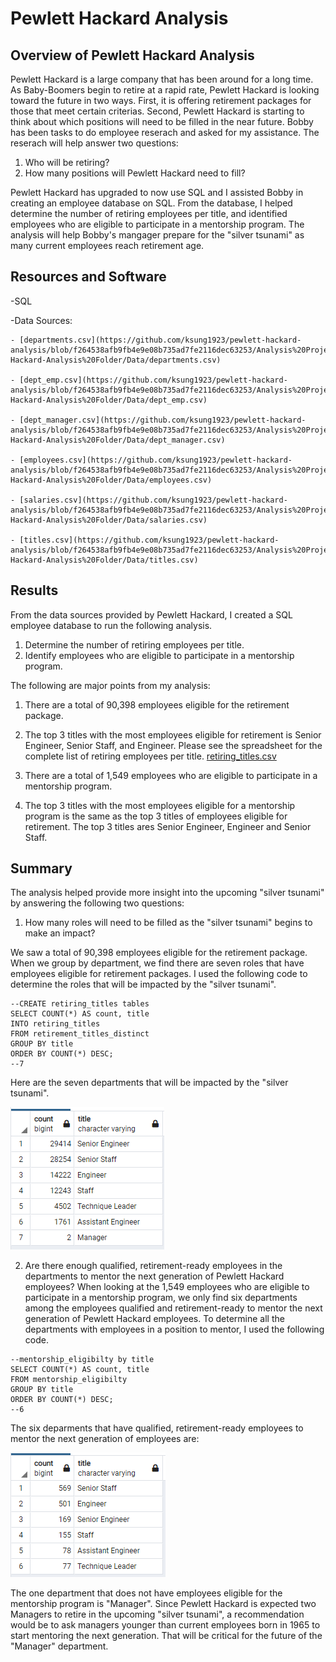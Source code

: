 # Pewlett Hackard Analysis

## Overview of Pewlett Hackard Analysis
Pewlett Hackard is a large company that has been around for a long time. As Baby-Boomers begin to retire at a rapid rate, Pewlett Hackard is looking toward the future in two ways. First, it is offering retirement packages for those that meet certain criterias. Second, Pewlett Hackard is starting to think about which positions will need to be filled in the near future. Bobby has been tasks to do employee reserach and asked for my assistance. The reserach will help answer two questions: 
1. Who will be retiring? 
2. How many positions will Pewlett Hackard need to fill? 

Pewlett Hackard has upgraded to now use SQL and I assisted Bobby in creating an employee database on SQL. From the database, I helped determine the number of retiring employees per title, and identified employees who are eligible to participate in a mentorship program. The analysis will help Bobby's mangager prepare for the "silver tsunami" as many current employees reach retirement age. 

## Resources and Software
-SQL

-Data Sources: 

    - [departments.csv](https://github.com/ksung1923/pewlett-hackard-analysis/blob/f264538afb9fb4e9e08b735ad7fe2116dec63253/Analysis%20Projects%20Folder/Pewlett-Hackard-Analysis%20Folder/Data/departments.csv)

    - [dept_emp.csv](https://github.com/ksung1923/pewlett-hackard-analysis/blob/f264538afb9fb4e9e08b735ad7fe2116dec63253/Analysis%20Projects%20Folder/Pewlett-Hackard-Analysis%20Folder/Data/dept_emp.csv)

    - [dept_manager.csv](https://github.com/ksung1923/pewlett-hackard-analysis/blob/f264538afb9fb4e9e08b735ad7fe2116dec63253/Analysis%20Projects%20Folder/Pewlett-Hackard-Analysis%20Folder/Data/dept_manager.csv)

    - [employees.csv](https://github.com/ksung1923/pewlett-hackard-analysis/blob/f264538afb9fb4e9e08b735ad7fe2116dec63253/Analysis%20Projects%20Folder/Pewlett-Hackard-Analysis%20Folder/Data/employees.csv)

    - [salaries.csv](https://github.com/ksung1923/pewlett-hackard-analysis/blob/f264538afb9fb4e9e08b735ad7fe2116dec63253/Analysis%20Projects%20Folder/Pewlett-Hackard-Analysis%20Folder/Data/salaries.csv)

    - [titles.csv](https://github.com/ksung1923/pewlett-hackard-analysis/blob/f264538afb9fb4e9e08b735ad7fe2116dec63253/Analysis%20Projects%20Folder/Pewlett-Hackard-Analysis%20Folder/Data/titles.csv)


## Results 
From the data sources provided by Pewlett Hackard, I created a SQL employee database to run the following analysis. 

1. Determine the number of retiring employees per title. 
2. Identify employees who are eligible to participate in a mentorship program. 

The following are major points from my analysis: 

1. There are a total of 90,398 employees eligible for the retirement package. 
2. The top 3 titles with the most employees eligible for retirement is Senior Engineer, Senior Staff, and Engineer. Please see the spreadsheet for the complete list of retiring employees per title. 
[retiring_titles.csv](https://github.com/ksung1923/pewlett-hackard-analysis/blob/8187b496c22cb4fd31df1571116aa2c72a786442/Analysis%20Projects%20Folder/Pewlett-Hackard-Analysis%20Folder/Data/retiring_titles.csv)

3. There are a total of 1,549 employees who are eligible to participate in a mentorship program. 
4. The top 3 titles with the most employees eligible for a mentorship program is the same as the top 3 titles of employees eligible for retirement. The top 3 titles ares Senior Engineer, Engineer and Senior Staff.

## Summary  
The analysis helped provide more insight into the upcoming "silver tsunami" by answering the following two questions: 

1. How many roles will need to be filled as the "silver tsunami" begins to make an impact? 

We saw a total of 90,398 employees eligible for the retirement package. When we group by department, we find there are seven roles that have employees eligible for retirement packages. I used the following code to determine the roles that will be impacted by the "silver tsunami". 

```
--CREATE retiring_titles tables 
SELECT COUNT(*) AS count, title
INTO retiring_titles
FROM retirement_titles_distinct
GROUP BY title
ORDER BY COUNT(*) DESC; 
--7
```

Here are the seven departments that will be impacted by the "silver tsunami". 

![Retiring_Title](https://github.com/ksung1923/pewlett-hackard-analysis/blob/e3e7535d38ee274f810f338630e24a82b46f03c0/Analysis%20Projects%20Folder/Pewlett-Hackard-Analysis%20Folder/Retiring_Title.PNG)

2. Are there enough qualified, retirement-ready employees in the departments to mentor the next generation of Pewlett Hackard employees? 
When looking at the 1,549 employees who are eligible to participate in a mentorship program, we only find six departments among the employees qualified and retirement-ready to mentor the next generation of Pewlett Hackard employees. To determine all the departments with employees in a position to mentor, I used the following code. 

```
--mentorship_eligibilty by title
SELECT COUNT(*) AS count, title
FROM mentorship_eligibilty
GROUP BY title
ORDER BY COUNT(*) DESC; 
--6
```

The six deparments that have qualified, retirement-ready employees to mentor the next generation of employees are: 

![Mentorship_Title](https://github.com/ksung1923/pewlett-hackard-analysis/blob/e3e7535d38ee274f810f338630e24a82b46f03c0/Analysis%20Projects%20Folder/Pewlett-Hackard-Analysis%20Folder/Mentorship_Title.PNG)

The one department that does not have employees eligible for the mentorship program is "Manager". Since Pewlett Hackard is expected two Managers to retire in the upcoming "silver tsunami", a recommendation would be to ask managers younger than current employees born in 1965 to start mentoring the next generation. That will be critical for the future of the "Manager" department. 
